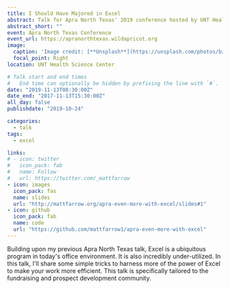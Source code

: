 ```yaml
---
title: I Should Have Majored in Excel
abstract: Talk for Apra North Texas' 2019 conference hosted by UNT Health Science Center.
abstract_short: ""
event: Apra North Texas Conference
event_url: https://apranorthtexas.wildapricot.org
image:
  caption: 'Image credit: [**Unsplash**](https://unsplash.com/photos/bzdhc5b3Bxs)'
  focal_point: Right
location: UNT Health Science Center

# Talk start and end times
#   End time can optionally be hidden by prefixing the line with `#`.
date: "2019-11-13T08:30:00Z"
date_end: "2017-11-13T15:30:00Z"
all_day: false
publishdate: "2019-10-24"

categories:
  - talk
tags:
  - excel

links:
# - icon: twitter
#   icon_pack: fab
#   name: Follow
#   url: https://twitter.com/_mattfarrow
- icon: images
  icon_pack: fas
  name: slides
  url: "http://mattfarrow.org/apra-even-more-with-excel/slides#1"
- icon: github
  icon_pack: fab
  name: code
  url: "https://github.com/mattfarrow1/apra-even-more-with-excel"
---
```


Building upon my previous Apra North Texas talk, Excel is a ubiquitous program in today's office environment. It is also incredibly under-utilized. In this talk, I'll share some simple tricks to harness more of the power of Excel to make your work more efficient. This talk is specifically tailored to the fundraising and prospect development community.